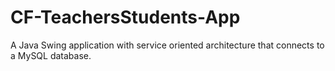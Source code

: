 # CF-TeachersStudents-App
A Java Swing application with service oriented architecture that connects to a MySQL database.
